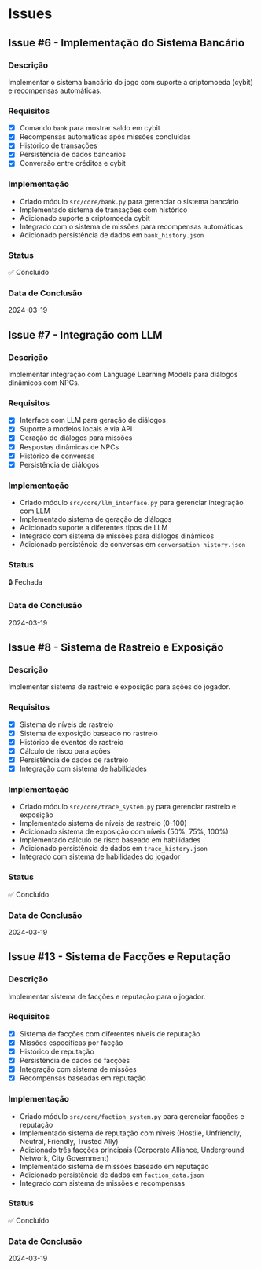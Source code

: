# Issues

## Issue #6 - Implementação do Sistema Bancário

### Descrição
Implementar o sistema bancário do jogo com suporte a criptomoeda (cybit) e recompensas automáticas.

### Requisitos
- [x] Comando `bank` para mostrar saldo em cybit
- [x] Recompensas automáticas após missões concluídas
- [x] Histórico de transações
- [x] Persistência de dados bancários
- [x] Conversão entre créditos e cybit

### Implementação
- Criado módulo `src/core/bank.py` para gerenciar o sistema bancário
- Implementado sistema de transações com histórico
- Adicionado suporte a criptomoeda cybit
- Integrado com o sistema de missões para recompensas automáticas
- Adicionado persistência de dados em `bank_history.json`

### Status
✅ Concluído

### Data de Conclusão
2024-03-19

## Issue #7 - Integração com LLM

### Descrição
Implementar integração com Language Learning Models para diálogos dinâmicos com NPCs.

### Requisitos
- [x] Interface com LLM para geração de diálogos
- [x] Suporte a modelos locais e via API
- [x] Geração de diálogos para missões
- [x] Respostas dinâmicas de NPCs
- [x] Histórico de conversas
- [x] Persistência de diálogos

### Implementação
- Criado módulo `src/core/llm_interface.py` para gerenciar integração com LLM
- Implementado sistema de geração de diálogos
- Adicionado suporte a diferentes tipos de LLM
- Integrado com sistema de missões para diálogos dinâmicos
- Adicionado persistência de conversas em `conversation_history.json`

### Status
🔒 Fechada

### Data de Conclusão
2024-03-19

## Issue #8 - Sistema de Rastreio e Exposição

### Descrição
Implementar sistema de rastreio e exposição para ações do jogador.

### Requisitos
- [x] Sistema de níveis de rastreio
- [x] Sistema de exposição baseado no rastreio
- [x] Histórico de eventos de rastreio
- [x] Cálculo de risco para ações
- [x] Persistência de dados de rastreio
- [x] Integração com sistema de habilidades

### Implementação
- Criado módulo `src/core/trace_system.py` para gerenciar rastreio e exposição
- Implementado sistema de níveis de rastreio (0-100)
- Adicionado sistema de exposição com níveis (50%, 75%, 100%)
- Implementado cálculo de risco baseado em habilidades
- Adicionado persistência de dados em `trace_history.json`
- Integrado com sistema de habilidades do jogador

### Status
✅ Concluído

### Data de Conclusão
2024-03-19

## Issue #13 - Sistema de Facções e Reputação

### Descrição
Implementar sistema de facções e reputação para o jogador.

### Requisitos
- [x] Sistema de facções com diferentes níveis de reputação
- [x] Missões específicas por facção
- [x] Histórico de reputação
- [x] Persistência de dados de facções
- [x] Integração com sistema de missões
- [x] Recompensas baseadas em reputação

### Implementação
- Criado módulo `src/core/faction_system.py` para gerenciar facções e reputação
- Implementado sistema de reputação com níveis (Hostile, Unfriendly, Neutral, Friendly, Trusted Ally)
- Adicionado três facções principais (Corporate Alliance, Underground Network, City Government)
- Implementado sistema de missões baseado em reputação
- Adicionado persistência de dados em `faction_data.json`
- Integrado com sistema de missões e recompensas

### Status
✅ Concluído

### Data de Conclusão
2024-03-19 